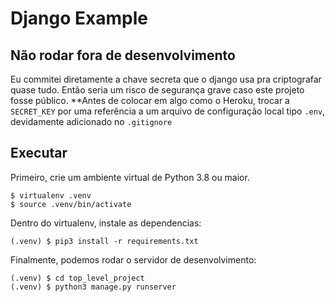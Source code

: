 # Django Example

## Não rodar fora de desenvolvimento
Eu commitei diretamente a chave secreta que o django usa pra criptografar 
quase tudo. Então seria um risco de segurança grave caso este projeto fosse 
público. **Antes de colocar em algo como o Heroku, trocar a `SECRET_KEY` por 
uma referência a um arquivo de configuração local tipo `.env`, devidamente
adicionado no `.gitignore`
## Executar
Primeiro, crie um ambiente virtual de Python 3.8 ou maior.
```shell
$ virtualenv .venv
$ source .venv/bin/activate
```

Dentro do virtualenv, instale as dependencias: 
```shell
(.venv) $ pip3 install -r requirements.txt
```

Finalmente, podemos rodar o servidor de desenvolvimento:
```shell
(.venv) $ cd top_level_project
(.venv) $ python3 manage.py runserver 
```
